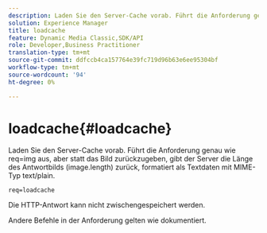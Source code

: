 ```yaml
---
description: Laden Sie den Server-Cache vorab. Führt die Anforderung genau wie req=img aus, aber statt das Bild zurückzugeben, gibt der Server die Länge des Antwortbilds (image.length) zurück, formatiert als Textdaten mit MIME-Typ text/plain.
solution: Experience Manager
title: loadcache
feature: Dynamic Media Classic,SDK/API
role: Developer,Business Practitioner
translation-type: tm+mt
source-git-commit: ddfccb4ca157764e39fc719d96b63e6ee95304bf
workflow-type: tm+mt
source-wordcount: '94'
ht-degree: 0%

---
```



# loadcache{#loadcache}

Laden Sie den Server-Cache vorab. Führt die Anforderung genau wie req=img aus, aber statt das Bild zurückzugeben, gibt der Server die Länge des Antwortbilds (image.length) zurück, formatiert als Textdaten mit MIME-Typ text/plain.

`req=loadcache`

Die HTTP-Antwort kann nicht zwischengespeichert werden.

Andere Befehle in der Anforderung gelten wie dokumentiert.
